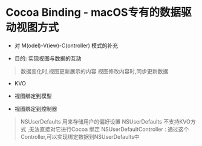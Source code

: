 # Cocoa Binding - macOS专有的数据驱动视图方式

* 对 M(odel)-V(iew)-C(ontroller) 模式的补充

* 目的: 实现视图与数据的互动
> 数据变化时,视图更新展示的内容
> 视图修改内容时,同步更新数据

* KVO


* 视图绑定到模型

* 视图绑定到控制器

> NSUserDefaults 用来存储用户的偏好设置
  NSUserDefaults 不支持KVO方式 ,无法直接对它进行Cocoa 绑定
   NSUserDefaultController : 通过这个Controller,可以实现绑定数据到NSUserDefaults中


